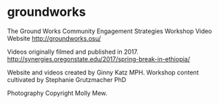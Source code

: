 # groundworks
The Ground Works Community Engagement Strategies Workshop Video Website
http://groundworks.osu/



Videos originally filmed and published in 2017. 
http://synergies.oregonstate.edu/2017/spring-break-in-ethiopia/

Website and videos created by Ginny Katz MPH. 
Workshop content cultivated by Stephanie Grutzmacher PhD

Photography Copyright Molly Mew. 



